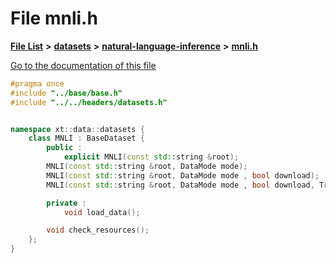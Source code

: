 

# File mnli.h

[**File List**](files.md) **>** [**datasets**](dir_29ff4802398ba4a572b958e731c7adb4.md) **>** [**natural-language-inference**](dir_cecfbd08ba907cb0c98c6ffe5c1549f6.md) **>** [**mnli.h**](mnli_8h.md)

[Go to the documentation of this file](mnli_8h.md)


```C++
#pragma once
#include "../base/base.h"
#include "../../headers/datasets.h"


namespace xt::data::datasets {
    class MNLI : BaseDataset {
        public :
            explicit MNLI(const std::string &root);
        MNLI(const std::string &root, DataMode mode);
        MNLI(const std::string &root, DataMode mode , bool download);
        MNLI(const std::string &root, DataMode mode , bool download, TransformType transforms);

        private :
            void load_data();

        void check_resources();
    };
}
```


